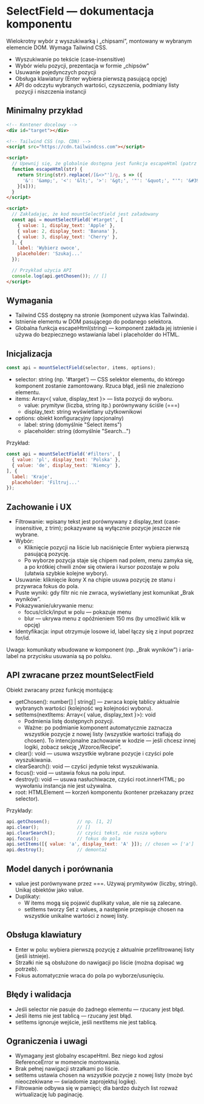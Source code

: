 
# SelectField — dokumentacja komponentu

Wielokrotny wybór z wyszukiwarką i „chipsami”, montowany w wybranym elemencie DOM. Wymaga Tailwind CSS.

- Wyszukiwanie po tekście (case-insensitive)
- Wybór wielu pozycji, prezentacja w formie „chipsów”
- Usuwanie pojedynczych pozycji
- Obsługa klawiatury (Enter wybiera pierwszą pasującą opcję)
- API do odczytu wybranych wartości, czyszczenia, podmiany listy pozycji i niszczenia instancji

## Minimalny przykład

```html
<!-- Kontener docelowy -->
<div id="target"></div>

<!-- Tailwind CSS (np. CDN) -->
<script src="https://cdn.tailwindcss.com"></script>

<script>
  // Upewnij się, że globalnie dostępna jest funkcja escapeHtml (patrz sekcja „Wymagania”)
  function escapeHtml(str) {
    return String(str).replace(/[&<>"']/g, s => ({
      '&': '&amp;', '<': '&lt;', '>': '&gt;', '"': '&quot;', "'": '&#39;'
    }[s]));
  }
</script>

<script>
  // Zakładając, że kod mountSelectField jest załadowany
  const api = mountSelectField('#target', [
    { value: 1, display_text: 'Apple' },
    { value: 2, display_text: 'Banana' },
    { value: 3, display_text: 'Cherry' },
  ], {
    label: 'Wybierz owoce',
    placeholder: 'Szukaj...'
  });

  // Przykład użycia API
  console.log(api.getChosen()); // []
</script>
```

## Wymagania

- Tailwind CSS dostępny na stronie (komponent używa klas Tailwinda).
- Istnienie elementu w DOM pasującego do podanego selektora.
- Globalna funkcja escapeHtml(string) — komponent zakłada jej istnienie i używa do bezpiecznego wstawiania label i placeholder do HTML.

## Inicjalizacja

```js
const api = mountSelectField(selector, items, options);
```

- selector: string (np. '#target') — CSS selektor elementu, do którego komponent zostanie zamontowany. Rzuca błąd, jeśli nie znaleziono elementu.
- items: Array<{ value, display_text }> — lista pozycji do wyboru.
  - value: prymityw (liczba, string itp.) porównywany ściśle (===)
  - display_text: string wyświetlany użytkownikowi
- options: obiekt konfiguracyjny (opcjonalny)
  - label: string (domyślnie "Select items")
  - placeholder: string (domyślnie "Search...")

Przykład:
```js
const api = mountSelectField('#filters', [
  { value: 'pl', display_text: 'Polska' },
  { value: 'de', display_text: 'Niemcy' },
], {
  label: 'Kraje',
  placeholder: 'Filtruj...'
});
```

## Zachowanie i UX

- Filtrowanie: wpisany tekst jest porównywany z display_text (case-insensitive, z trim); pokazywane są wyłącznie pozycje jeszcze nie wybrane.
- Wybór:
  - Kliknięcie pozycji na liście lub naciśnięcie Enter wybiera pierwszą pasującą pozycję.
  - Po wyborze pozycja staje się chipem nad polem, menu zamyka się, a po krótkiej chwili znów się otwiera i kursor pozostaje w polu (ułatwia szybkie kolejne wybory).
- Usuwanie: kliknięcie ikony X na chipie usuwa pozycję ze stanu i przywraca fokus do pola.
- Puste wyniki: gdy filtr nic nie zwraca, wyświetlany jest komunikat „Brak wyników”.
- Pokazywanie/ukrywanie menu:
  - focus/click/input w polu — pokazuje menu
  - blur — ukrywa menu z opóźnieniem 150 ms (by umożliwić klik w opcję)
- Identyfikacja: input otrzymuje losowe id, label łączy się z input poprzez for/id.

Uwaga: komunikaty wbudowane w komponent (np. „Brak wyników”) i aria-label na przycisku usuwania są po polsku.

## API zwracane przez mountSelectField

Obiekt zwracany przez funkcję montującą:

- getChosen(): number[] | string[] — zwraca kopię tablicy aktualnie wybranych wartości (kolejność wg kolejności wyboru).
- setItems(nextItems: Array<{ value, display_text }>): void
  - Podmienia listę dostępnych pozycji.
  - Ważne: po podmianie komponent automatycznie zaznacza wszystkie pozycje z nowej listy (wszystkie wartości trafiają do chosen). To intencjonalne zachowanie w kodzie — jeśli chcesz innej logiki, zobacz sekcję „Wzorce/Recipe”.
- clear(): void — usuwa wszystkie wybrane pozycje i czyści pole wyszukiwania.
- clearSearch(): void — czyści jedynie tekst wyszukiwania.
- focus(): void — ustawia fokus na polu input.
- destroy(): void — usuwa nasłuchiwacze, czyści root.innerHTML; po wywołaniu instancja nie jest używalna.
- root: HTMLElement — korzeń komponentu (kontener przekazany przez selector).

Przykłady:
```js
api.getChosen();          // np. [1, 2]
api.clear();              // []
api.clearSearch();        // czyści tekst, nie rusza wyboru
api.focus();              // fokus do pola
api.setItems([{ value: 'a', display_text: 'A' }]); // chosen => ['a']
api.destroy();            // demontaż
```

## Model danych i porównania

- value jest porównywane przez ===. Używaj prymitywów (liczby, stringi). Unikaj obiektów jako value.
- Duplikaty:
  - W items mogą się pojawić duplikaty value, ale nie są zalecane.
  - setItems tworzy Set z values, a następnie przepisuje chosen na wszystkie unikalne wartości z nowej listy.

## Obsługa klawiatury

- Enter w polu: wybiera pierwszą pozycję z aktualnie przefiltrowanej listy (jeśli istnieje).
- Strzałki nie są obsłużone do nawigacji po liście (można dopisać wg potrzeb).
- Fokus automatycznie wraca do pola po wyborze/usunięciu.

## Błędy i walidacja

- Jeśli selector nie pasuje do żadnego elementu — rzucany jest błąd.
- Jeśli items nie jest tablicą — rzucany jest błąd.
- setItems ignoruje wejście, jeśli nextItems nie jest tablicą.

## Ograniczenia i uwagi

- Wymagany jest globalny escapeHtml. Bez niego kod zgłosi ReferenceError w momencie montowania.
- Brak pełnej nawigacji strzałkami po liście.
- setItems ustawia chosen na wszystkie pozycje z nowej listy (może być nieoczekiwane — świadomie zaprojektuj logikę).
- Filtrowanie odbywa się w pamięci; dla bardzo dużych list rozważ wirtualizację lub paginację.

